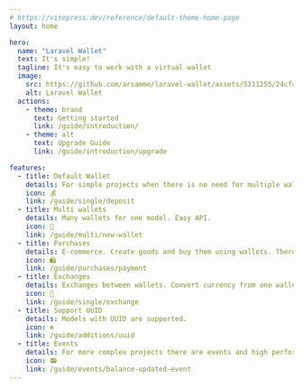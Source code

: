 ```yaml
---
# https://vitepress.dev/reference/default-theme-home-page
layout: home

hero:
  name: "Laravel Wallet"
  text: It's simple!
  tagline: It's easy to work with a virtual wallet
  image:
    src: https://github.com/arsamme/laravel-wallet/assets/5111255/24cf424a-0177-4712-b74c-52b4ba88c428
    alt: Laravel Wallet
  actions:
    - theme: brand
      text: Getting started
      link: /guide/introduction/
    - theme: alt
      text: Upgrade Guide
      link: /guide/introduction/upgrade

features:
  - title: Default Wallet
    details: For simple projects when there is no need for multiple wallets.
    icon: 💰
    link: /guide/single/deposit
  - title: Multi wallets
    details: Many wallets for one model. Easy API.
    icon: 🎒
    link: /guide/multi/new-wallet
  - title: Purchases
    details: E-commerce. Create goods and buy them using wallets. There are also shopping carts, availability, taxes and fees.
    icon: 🛍️
    link: /guide/purchases/payment
  - title: Exchanges
    details: Exchanges between wallets. Convert currency from one wallet to another.
    icon: 💱
    link: /guide/single/exchange
  - title: Support UUID
    details: Models with UUID are supported.
    icon: ❄️
    link: /guide/additions/uuid
  - title: Events
    details: For more complex projects there are events and high performance API.
    icon: 📻
    link: /guide/events/balance-updated-event
---
```


